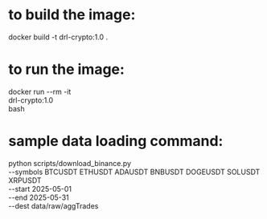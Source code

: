 
# to build the image:
docker build -t drl-crypto:1.0 .

# to run the image:
docker run --rm -it \
  drl-crypto:1.0 \
  bash

# sample data loading command:
python scripts/download_binance.py \
    --symbols BTCUSDT ETHUSDT ADAUSDT BNBUSDT DOGEUSDT SOLUSDT XRPUSDT \
    --start 2025-05-01 \
    --end   2025-05-31 \
    --dest  data/raw/aggTrades